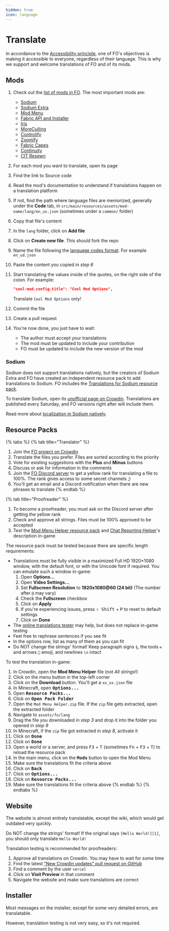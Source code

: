 ```yaml
---
hidden: true
icon: language
---
```


# Translate

In accordance to the [Accessibility principle](../#accessibility), one of FO's objectives is making it accessible to everyone, regardless of their language. This is why we support and welcome translations of FO and of its mods.

## Mods

1. Check out the [list of mods in FO](../../info/mods/). The most important mods are:
   * [Sodium](translate.md#sodium)
   * [Sodium Extra](https://crowdin.com/project/sodium-extra)
   * [Mod Menu](https://crowdin.com/project/mod-menu)
   * [Fabric API and Installer](https://crowdin.com/project/fabricmc)
   * [Iris](https://github.com/IrisShaders/Iris/blob/multiloader-new/common/src/main/resources/assets/iris/lang/en_us.json)
   * [MoreCulling](https://github.com/fxmorin/MoreCulling/blob/master/common/src/main/resources/assets/moreculling/lang/en_us.json)
   * [Controlify](https://github.com/isXander/Controlify/blob/1.20.x/dev/src/main/resources/assets/controlify/lang/en_us.json)
   * [Zoomify](https://github.com/isXander/Zoomify/blob/multiversion/dev/src/main/resources/assets/zoomify/lang/en_us.json)
   * [Fabric Capes](https://github.com/CaelTheColher/Capes/blob/architectury/common/src/main/resources/assets/capes/lang/en_us.json)
   * [Continuity](https://github.com/PepperCode1/Continuity/blob/1.19.3/dev/src/main/resources/assets/continuity/lang/en_us.json)
   * [CIT Resewn](https://github.com/SHsuperCM/CITResewn/blob/main/src/main/resources/assets/citresewn/lang/en_us.json)
2. For each mod you want to translate, open its page
3. Find the link to Source code
4. Read the mod's documentation to understand if translations happen on a translation platform
5. If not, find the path where language files are memorized, generally under the **Code** tab, in `src/main/resources/assets/mod-name/lang/en_us.json` (sometimes under a `common/` folder)
6. Copy that file's content
7. In the `lang` folder, click on **Add file**
8. Click on **Create new file**. This should fork the repo
9. Name the file following the [language codes format](https://minecraft.wiki/w/Language#Languages). For example `en_ud.json`
10. Paste the content you copied in _step 6_
11. Start translating the values inside of the quotes, on the right side of the colon. For example:

    ```json
    "cool-mod.config.title": "Cool Mod Options",
    ```

    Translate `Cool Mod Options` only!
12. Commit the file
13. Create a pull request
14. You're now done, you just have to wait:
    * The author must accept your translations
    * The mod must be updated to include your contribution
    * FO must be updated to include the new version of the mod

### Sodium

Sodium does not support translations natively, but the creators of Sodium Extra and FO have created an independent resource pack to add translations to Sodium. FO includes the [Translations for Sodium resource pack](../../info/resource-packs/#translations-for-sodium).

To translate Sodium, open its [unofficial page on Crowdin](https://crowdin.com/project/sodium-fabric). Translations are published every Saturday, and FO versions right after will include them.

Read more about [localization in Sodium natively](https://github.com/CaffeineMC/sodium-fabric/issues/2304).

## Resource Packs

{% tabs %}
{% tab title="Translator" %}
1. Join the [FO project on Crowdin](https://download.fo/crowdin)
2. Translate the files you prefer. Files are sorted according to the priority
3. Vote for existing suggestions with the **Plus** and **Minus** buttons
4. Discuss or ask for information in the comments
5. Join the [FO Discord server](https://download.fo/discord) to get a yellow rank for translating a file to 100%. The rank gives access to some secret channels ;)
6. You'll get an email and a Discord notification when there are new phrases to translate
{% endtab %}

{% tab title="Proofreader" %}
1. To become a proofreader, you must ask on the Discord server after getting the yellow rank
2. Check and approve all strings. Files must be 100% approved to be accepted
3. Test the [Mod Menu Helper resource pack](../../info/resource-packs/#mod-menu-helper) and [Chat Reporting Helper](../../info/resource-packs/#chat-reporting-helper)'s description in-game

The resource pack must be tested because there are specific length requirements:

* Translations must be fully visible in a maximized Full HD 1920×1080 window, with the default font, or with the Unicode font if required. You can emulate such a window in-game:
  1. Open **Options...**
  2. Open **Video Settings...**
  3. Set **Fullscreen Resolution** to **1920x1080@60 (24 bit)** (The number after `@` may vary)
  4. Check the **Fullscreen** checkbox
  5. Click on **Apply**
  6. If you're experiencing issues, press <kbd>⇧ Shift</kbd> + <kbd>P</kbd> to reset to default settings
  7. Click on **Done**
* The [online translations tester](https://download.fo/size-checker) may help, but does not replace in-game testing
* Feel free to rephrase sentences if you see fit
* In the options row, list as many of them as you can fit
* Do NOT change the strings' format! Keep paragraph signs `§`, the tools `⚒️` and arrows `🔀` emoji, and newlines `\n` intact

To test the translation in-game:

1. In Crowdin, open the **Mod Menu Helper** file (not _All strings_!)
2. Click on the menu button in the top-left corner
3. Click on the **Download** button. You'll get a `xx_xx.json` file
4. In Minecraft, open <kbd>**Options...**</kbd>
5. Open <kbd>**Resource Packs...**</kbd>
6. Click on <kbd>**Open Pack Folder**</kbd>
7. Open the `Mod Menu Helper.zip` file. If the `zip` file gets extracted, open the extracted folder
8. Navigate to `assets/fo/lang`
9. Drag the file you downloaded in _step 3_ and drop it into the folder you opened in _step 9_
10. In Minecraft, if the `zip` file got extracted in _step 8_, activate it
11. Click on <kbd>**Done**</kbd>
12. Click on <kbd>**Done**</kbd>
13. Open a world or a server, and press <kbd>F3</kbd> + <kbd>T</kbd> (sometimes <kbd>Fn</kbd> + <kbd>F3</kbd> + <kbd>T</kbd>) to reload the resource pack
14. In the main menu, click on the <kbd>**Mods**</kbd> button to open the Mod Menu
15. Make sure the translations fit the criteria above
16. Click on <kbd>**Back**</kbd>
17. Click on <kbd>**Options...**</kbd>
18. Click on <kbd>**Resource Packs...**</kbd>
19. Make sure the translations fit the criteria above
{% endtab %}
{% endtabs %}

## Website

The website is almost entirely translatable, except the wiki, which would get outdated very quickly.

Do NOT change the strings' format! If the original says `[Hello World!][1]`, you should only translate `Hello World!`

Translation testing is recommended for proofreaders:

1. Approve all translations on Crowdin. You may have to wait for some time
2. Find the latest ["New Crowdin updates" pull request on GitHub](https://github.com/Fabulously-Optimized/website/pulls?q=is:pr+is:open+New+Crowdin+updates)
3. Find a comment by the user `vercel`
4. Click on **Visit Preview** in that comment
5. Navigate the website and make sure translations are correct

## Installer

Most messages on the installer, except for some very detailed errors, are translatable.

However, translation testing is not very easy, so it's not required.
